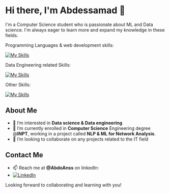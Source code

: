 # Hi there, I'm Abdessamad 👋

I'm a Computer Science student who is passionate about ML and Data science. I'm always eager to learn more and expand my knowledge in these fields.

Programming Languages & web development skills:

[![My Skills](https://skillicons.dev/icons?i=js,html,css,java,nodejs,express,mysql)](#)

Data Engineering related Skills:

[![My Skills](https://skillicons.dev/icons?i=python,postgres,bash,git,docker,k8s,terraform)](#)

Other Skills:

[![My Skills](https://skillicons.dev/icons?i=figma,latex)](#)



## About Me
- 👀 I’m interested in **Data science & Data engineering**
- 🌱 I’m currently enrolled in **Computer Science** Engineering degree @**INPT**, working in a project called **NLP & ML for Network Analysis**.
- 💞️ I’m looking to collaborate on any projects related to the IT field

## Contact Me
- 📫 Reach me at **@AbdoAnss** on linkedIn:
-   [![LinkedIn](https://skillicons.dev/icons?i=linkedin)](https://www.linkedin.com/in/abdoanss/)

Looking forward to collaborating and learning with you!


<!---
AbdoAnss/AbdoAnss is a ✨ special ✨ repository because its `README.md` (this file) appears on your GitHub profile.
You can click the Preview link to take a look at your changes.
--->
